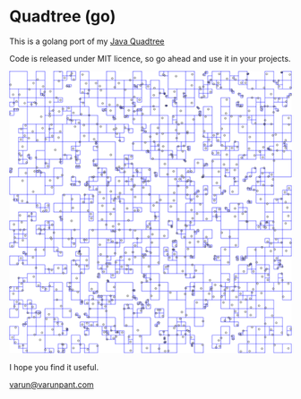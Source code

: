 # Quadtree (go)

This is a golang port of my [Java Quadtree](https://github.com/varunpant/Quadtree)

Code is released under MIT licence, so go ahead and use it in your projects.

<p align="center">
<img  src="https://raw.githubusercontent.com/varunpant/goquadtree/master/QT.png">
</p>

I hope you find it useful.

varun@varunpant.com
